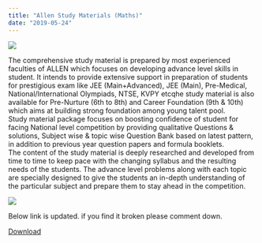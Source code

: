 ```yaml
---
title: "Allen Study Materials (Maths)"
date: "2019-05-24"
---
```


![](/images/Allen-Maths.jpg)

The comprehensive study material is prepared by most experienced faculties of ALLEN which focuses on developing advance level skills in student. It intends to provide extensive support in preparation of students for prestigious exam like JEE (Main+Advanced), JEE (Main), Pre-Medical, National/International Olympiads, NTSE, KVPY etcqhe study material is also available for Pre-Nurture (6th to 8th) and Career Foundation (9th & 10th) which aims at building strong foundation among young talent pool.  
Study material package focuses on boosting confidence of student for facing National level competition by providing qualitative Questions & solutions, Subject wise & topic wise Question Bank based on latest pattern, in addition to previous year question papers and formula booklets.  
The content of the study material is deeply researched and developed from time to time to keep pace with the changing syllabus and the resulting needs of the students. The advance level problems along with each topic are specially designed to give the students an in-depth understanding of the particular subject and prepare them to stay ahead in the competition.

![](/images/smp-jee-advanced-2.jpg)

Below link is updated. if you find it broken please comment down.

[Download](https://drive.google.com/open?id=1O7AxwsARm6Ceiy1Y6mJtFZA309-c7phh)
